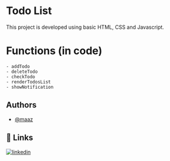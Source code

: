 # Todo List

This project is developed using basic HTML, CSS and Javascript.
# Functions (in code)
	- addTodo
	- deleteTodo
	- checkTodo
	- renderTodosList
	- showNotification 


## Authors

- [@maaz](https://github.com/maaz64)


## 🔗 Links
[![linkedin](https://img.shields.io/badge/linkedin-0A66C2?style=for-the-badge&logo=linkedin&logoColor=white)](www.linkedin.com/in/abumaaz/)
